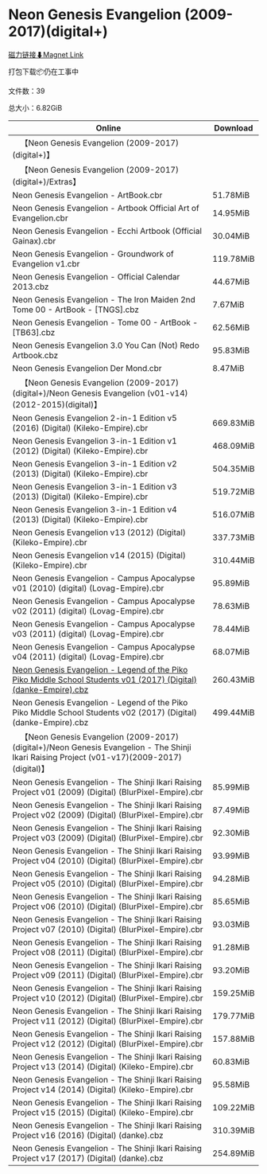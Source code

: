 # Neon Genesis Evangelion (2009-2017)(digital+)

[磁力链接⬇Magnet Link](magnet:?xt=urn:btih:0ac14b16b2db635e7fcbb6b19c465d27aefadb09&dn=Neon%20Genesis%20Evangelion%20%282009-2017%29%28digital%2B%29)

打包下载📦仍在工事中

文件数：39

总大小：6.82GiB

Online | Download
--- | ---
&emsp;【Neon Genesis Evangelion (2009-2017)(digital+)】 | 
&emsp;【Neon Genesis Evangelion (2009-2017)(digital+)/Extras】 | 
Neon Genesis Evangelion - ArtBook.cbr | 51.78MiB
Neon Genesis Evangelion - Artbook Official Art of Evangelion.cbr | 14.95MiB
Neon Genesis Evangelion - Ecchi Artbook (Official Gainax).cbr | 30.04MiB
Neon Genesis Evangelion - Groundwork of Evangelion v1.cbr | 119.78MiB
Neon Genesis Evangelion - Official Calendar 2013.cbz | 44.67MiB
Neon Genesis Evangelion - The Iron Maiden 2nd Tome 00 - ArtBook - \[TNGS\].cbz | 7.67MiB
Neon Genesis Evangelion - Tome 00 - ArtBook - \[TB63\].cbz | 62.56MiB
Neon Genesis Evangelion 3.0 You Can (Not) Redo Artbook.cbz | 95.83MiB
Neon Genesis Evangelion Der Mond.cbr | 8.47MiB
&emsp;【Neon Genesis Evangelion (2009-2017)(digital+)/Neon Genesis Evangelion (v01-v14)(2012-2015)(digital)】 | 
Neon Genesis Evangelion 2-in-1 Edition v5 (2016) (Digital) (Kileko-Empire).cbr | 669.83MiB
Neon Genesis Evangelion 3-in-1 Edition v1 (2012) (Digital) (Kileko-Empire).cbr | 468.09MiB
Neon Genesis Evangelion 3-in-1 Edition v2 (2013) (Digital) (Kileko-Empire).cbr | 504.35MiB
Neon Genesis Evangelion 3-in-1 Edition v3 (2013) (Digital) (Kileko-Empire).cbr | 519.72MiB
Neon Genesis Evangelion 3-in-1 Edition v4 (2013) (Digital) (Kileko-Empire).cbr | 516.07MiB
Neon Genesis Evangelion v13 (2012) (Digital) (Kileko-Empire).cbr | 337.73MiB
Neon Genesis Evangelion v14 (2015) (Digital) (Kileko-Empire).cbr | 310.44MiB
Neon Genesis Evangelion - Campus Apocalypse v01 (2010) (digital) (Lovag-Empire).cbr | 95.89MiB
Neon Genesis Evangelion - Campus Apocalypse v02 (2011) (digital) (Lovag-Empire).cbr | 78.63MiB
Neon Genesis Evangelion - Campus Apocalypse v03 (2011) (digital) (Lovag-Empire).cbr | 78.44MiB
Neon Genesis Evangelion - Campus Apocalypse v04 (2011) (digital) (Lovag-Empire).cbr | 68.07MiB
[Neon Genesis Evangelion - Legend of the Piko Piko Middle School Students v01 (2017) (Digital) (danke-Empire).cbz](https://github.com/alicewish/markdown/blob/master/comic/Neon-Genesis-Evangelion-Legend-of-Piko-Piko-Middle-School-Students-v01-2017-Digital-danke-Empire-cbz.md) | 260.43MiB
Neon Genesis Evangelion - Legend of the Piko Piko Middle School Students v02 (2017) (Digital) (danke-Empire).cbz | 499.44MiB
&emsp;【Neon Genesis Evangelion (2009-2017)(digital+)/Neon Genesis Evangelion - The Shinji Ikari Raising Project (v01-v17)(2009-2017)(digital)】 | 
Neon Genesis Evangelion - The Shinji Ikari Raising Project v01 (2009) (Digital) (BlurPixel-Empire).cbr | 85.99MiB
Neon Genesis Evangelion - The Shinji Ikari Raising Project v02 (2009) (Digital) (BlurPixel-Empire).cbr | 87.49MiB
Neon Genesis Evangelion - The Shinji Ikari Raising Project v03 (2009) (Digital) (BlurPixel-Empire).cbr | 92.30MiB
Neon Genesis Evangelion - The Shinji Ikari Raising Project v04 (2010) (Digital) (BlurPixel-Empire).cbr | 93.99MiB
Neon Genesis Evangelion - The Shinji Ikari Raising Project v05 (2010) (Digital) (BlurPixel-Empire).cbr | 94.28MiB
Neon Genesis Evangelion - The Shinji Ikari Raising Project v06 (2010) (Digital) (BlurPixel-Empire).cbr | 85.65MiB
Neon Genesis Evangelion - The Shinji Ikari Raising Project v07 (2010) (Digital) (BlurPixel-Empire).cbr | 93.03MiB
Neon Genesis Evangelion - The Shinji Ikari Raising Project v08 (2011) (Digital) (BlurPixel-Empire).cbr | 91.28MiB
Neon Genesis Evangelion - The Shinji Ikari Raising Project v09 (2011) (Digital) (BlurPixel-Empire).cbr | 93.20MiB
Neon Genesis Evangelion - The Shinji Ikari Raising Project v10 (2012) (Digital) (BlurPixel-Empire).cbr | 159.25MiB
Neon Genesis Evangelion - The Shinji Ikari Raising Project v11 (2012) (Digital) (BlurPixel-Empire).cbr | 179.77MiB
Neon Genesis Evangelion - The Shinji Ikari Raising Project v12 (2012) (Digital) (BlurPixel-Empire).cbr | 157.88MiB
Neon Genesis Evangelion - The Shinji Ikari Raising Project v13 (2014) (Digital) (Kileko-Empire).cbr | 60.83MiB
Neon Genesis Evangelion - The Shinji Ikari Raising Project v14 (2014) (Digital) (Kileko-Empire).cbr | 95.58MiB
Neon Genesis Evangelion - The Shinji Ikari Raising Project v15 (2015) (Digital) (Kileko-Empire).cbr | 109.22MiB
Neon Genesis Evangelion - The Shinji Ikari Raising Project v16 (2016) (Digital) (danke).cbz | 310.39MiB
Neon Genesis Evangelion - The Shinji Ikari Raising Project v17 (2017) (Digital) (danke).cbz | 254.89MiB